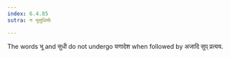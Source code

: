 ```yaml
---
index: 6.4.85
sutra: न भूसुधियोः

---
```

The words भू and सुधी do not undergo यणादेश when followed by अजादि सुप् प्रत्यय.